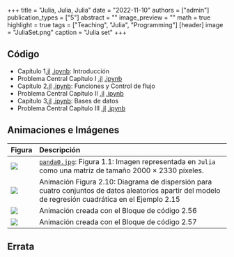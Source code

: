 +++
title = "Julia, Julia, Julia"
date = "2022-11-10"
authors = ["admin"]
publication_types = ["5"]
abstract = ""
image_preview = ""
math = true
highlight = true
tags = ["Teaching", "Julia", "Programming"]
[header]
image = "JuliaSet.png"
caption = "Julia set"
+++

## Código

* Capítulo 1[.jl](https://alexrojas.netlify.com/code/Julia/JCap1.py) [.ipynb](https://alexrojas.netlify.com/code/Julia/JCap1.ipynb): Introducción 
* Problema Central Capítulo I [.jl](https://alexrojas.netlify.com/code/Julia/JProbCentral1.py) [.ipynb](https://alexrojas.netlify.com/code/Julia/JProbCentral1.ipynb)
* Capítulo 2[.jl](https://alexrojas.netlify.com/code/Julia/JCap2.py) [.ipynb](https://alexrojas.netlify.com/code/Julia/JCap2.ipynb): Funciones y Control de flujo 
* Problema Central Capítulo II [.jl](https://alexrojas.netlify.com/code/Julia/JProbCentral2.py) [.ipynb](https://alexrojas.netlify.com/code/Julia/JProbCentral2.ipynb)
* Capítulo 3[.jl](https://alexrojas.netlify.com/code/Julia/JCap3.py) [.ipynb](https://alexrojas.netlify.com/code/Julia/JCap3.ipynb): Bases de datos
* Problema Central Capítulo III [.jl](https://alexrojas.netlify.com/code/Julia/JProbCentral3.py) [.ipynb](https://alexrojas.netlify.com/code/Julia/JProbCentral3.ipynb)


## Animaciones e Imágenes

Figura  | Descripción
:------ | :------
![](https://alexrojas.netlify.com/media/Julia/panda0.jpg) | [`panda0.jpg`](https://alexrojas.netlify.com/media/Julia/panda0.png): Figura 1.1: Imagen representada en `Julia` como una matriz de tamaño 2000 $\times$ 2330 píxeles.
![](https://alexrojas.netlify.com/media/Julia/Julia_regresionLineal.gif) | Animación Figura 2.10: Diagrama de dispersión para cuatro conjuntos de datos aleatorios apartir del modelo de regresión cuadrática en el Ejemplo 2.15 
![](https://alexrojas.netlify.com/media/Julia/Julia_expx2Taylor.gif) | Animación creada con el Bloque de código 2.56
![](https://alexrojas.netlify.com/media/Julia/Julia_randsearch.gif) | Animación creada con el Bloque de código 2.57



## Errata



